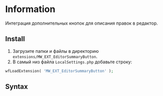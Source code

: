 # Information

Интеграция дополнительных кнопок для описания правок в редактор.

## Install

1. Загрузите папки и файлы в директорию `extensions/MW_EXT_EditorSummaryButton`.
2. В самый низ файла `LocalSettings.php` добавьте строку:

```php
wfLoadExtension( 'MW_EXT_EditorSummaryButton' );
```

## Syntax

```html

```

